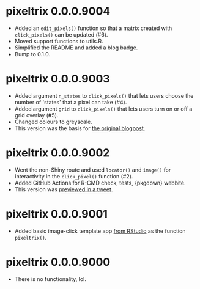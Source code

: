 # pixeltrix 0.0.0.9004

* Added an `edit_pixels()` function so that a matrix created with `click_pixels()` can be updated (#6).
* Moved support functions to utils.R.
* Simplified the README and added a blog badge.
* Bump to 0.1.0.

# pixeltrix 0.0.0.9003

* Added argument `n_states` to `click_pixels()` that lets users choose the number of 'states' that a pixel can take (#4).
* Added argument `grid` to `click_pixels()` that lets users turn on or off a grid overlay (#5).
* Changed colours to greyscale.
* This version was the basis for [the original blogpost](https://www.rostrum.blog/2022/09/24/pixeltrix/).

# pixeltrix 0.0.0.9002

* Went the non-Shiny route and used `locator()` and `image()` for interactivity in the `click_pixel()` function (#2).
* Added GitHub Actions for R-CMD check, tests, {pkgdown} webbite.
* This version was [previewed in a tweet](https://twitter.com/mattdray/status/1573053714788753408?s=20&t=0HzMLD0fjc5evjtCKqQY3g).

# pixeltrix 0.0.0.9001

* Added basic image-click template app [from RStudio](https://shiny.rstudio.com/gallery/image-interaction-basic.html) as the function `pixeltrix()`.

# pixeltrix 0.0.0.9000

* There is no functionality, lol.

